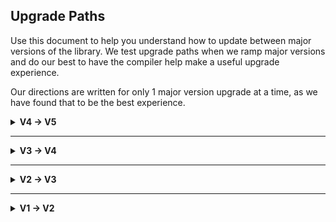 ## Upgrade Paths
Use this document to help you understand how to update between major versions of the library. We test upgrade paths when we ramp major versions and do our best to have the compiler help make a useful upgrade experience.

Our directions are written for only 1 major version upgrade at a time, as we have found that to be the best experience.

<details>
  <summary><b>V4 -> V5</b></summary>

  ## SwiftUI - WorkflowView
  Our approach to a SwiftUI API drastically changed. This new API is much more idiomatic and natural feeling when using SwiftUI. Additionally, it enables a series of new features. Previously, you used `thenProceed(with:)` and `WorkflowLauncher` to launch a workflow in SwiftUI. You now use `WorkflowItem` and `WorkflowView`, respectively. If you need more than 10 `WorkflowItem` in your workflow, use `WorkflowGroup` similar to `Group` for other SwiftUI views.

  ```swift
  WorkflowView {
    WorkflowItem(FirstView.self) // This view is shown first
    WorkflowItem(SecondView.self) // After proceeding, this view is shown
  }
  ```

  To transition from the old API, replace your calls to `WorkflowLauncher` with `WorkflowView`. Also note that `startingArgs` has changed to `launchingWith`. So the full signature changes from `WorkflowLauncher(isLaunched: .constant(true), startingArgs: "someArgs")` to `WorkflowView(isLaunched: .constant(true), launchingWith: "someArgs")`.

  `WorkflowView`'s initializer defaults `isLaunched` to `.constant(true)` meaning you can exclude that parameter and just use `WorkflowView(launchingWith: "someArgs")`
</details>

---

<details>
  <summary><b>V3 -> V4</b></summary>

  ## Name Change
  The library changed its name from "Workflow" to "SwiftCurrent". This change was an important step for us, because it helps with SEO and gives people a sense that the library isn't just some generic thing slapped together.

  ### If you're using CocoaPods
  Update your `Podfile` to replace instances of `DynamicWorkflow` with `SwiftCurrent`
  ```ruby
  # pod 'DynamicWorkflow' # OLD
  pod 'SwiftCurrent' # NEW
  ```

  Then update your import statements
  ```swift
  // import Workflow // OLD
  import SwiftCurrent // NEW
  ```

  ### If you're using Swift Package Manager
  Update your URL in Xcode or your `Package.swift` file to the new one, for example:
  ```swift
  .package(url: "https://github.com/wwt/SwiftCurrent.git", .upToNextMajor(from: "4.0.0")),
  ```

  Then update your imports from:
  ```swift
  // import Workflow // OLD
  import SwiftCurrent // NEW

  // import WorkflowUIKit // OLD
  import SwiftCurrent_UIKit // NEW
  ```

</details>

---

<details>
  <summary><b>V2 -> V3</b></summary>

  ### Package Management
  NOTE: We support both SwiftPM and CocoaPods now, pick whichever suits your needs best. The primary difference is that SwiftPM has different `import` statements for `import Workflow` and `import WorkflowUIKit`, CocoaPods just uses `import Workflow`.
  #### **Update Pods**
  1. Update Podfile to:
      ```ruby
      pod 'DynamicWorkflow/UIKit'
      ```
  1. run a `pod install`
  1. Your import statements will change from `import DynamicWorkflow` to `import Workflow`

  ### IF YOU USE STORYBOARDS
  There is now a protocol for those using Storyboards called StoryboardLoadable.  See [the docs](https://wwt.github.io/SwiftCurrent/Protocols/StoryboardLoadable.html) for more info.

  **IMPORTANT**: `StoryboardLoadable` has a minimum requirement of iOS 13. Be a little cautious of the Xcode fix-it here, it'll encourage you to add an `@available` attribute, or it may tell you to implement `_factory` methods. This is not correct, instead if you plan on using `StoryboardLoadable` you should just set your minimum iOS target to 13, otherwise you've gotta hand roll something. The implementation of `StoryboardLoadable` may help with hand rolling if that is what you decide to do.

  ### FlowRepresentable has Changed
  Please review [the FlowRepresentable docs](https://wwt.github.io/SwiftCurrent/Protocols/FlowRepresentable.html) to see the changes made there.
  The static `instance()` method is no longer required, instead a `FlowRepresentable` now has a dedicated initializer, if the `WorkflowInput` has a value you need `init(with args: WorkflowInput)`. If `WorkflowInput` is `Never` you simply need `init()`

  ### UIWorkflowItem has Changed
  If you were using `UIWorkflowItem<I>`, it has changed to `UIWorkflowItem<I, O>` where `I` is your input type and `O` is your output type.  See [the docs](https://wwt.github.io/SwiftCurrent/Classes/UIWorkflowItem.html) for more info.

  ### `shouldLoad` no Longer Takes Arguments
  Update shouldLoad methods as they are no longer mutating, nor do they take in parameters.  If you were doing any initializations during shouldLoad, that initialization should now happen in the initializer.  If you were requiring parameters to be passed into shouldLoad those should now be part of initialization and referenced on the object in shouldLoad.

  ### Type Safety Additions
  We no longer allow empty workflows, so if you instantiated a workflow like this:
  ```swift
  Workflow()
    .thenProceed(with: EnterAddressViewController.self)
  ```
  Then you will need to update it to this:
  ```swift
  Workflow(EnterAddressViewController.self)
  ```
  This change was critical to allowing Type Safety within a Workflow.

  ### The `onFinish` Closure when Launching Workflows has Changed
  They now take an [`AnyWorkflow.PassedArgs`](https://wwt.github.io/SwiftCurrent/Classes/AnyWorkflow/PassedArgs.html) type to help consumers of the library differentiate between no arguments being passed, and nil being passed explicitly. So you go from this:
  ```swift
  // OLD
  let workflow = ...
  launchInto(Workflow(workflow) { [weak self] order in // order is an Any?
    workflow.abandon()
    self?.proceedInWorkflow(order)
  }
  ```
  To this:
  ```swift
  // NEW
  let workflow = ...
  launchInto(Workflow(EnterAddressViewController.self) { [weak self] passedArgs in // passedArgs is an AnyWorkflow.PassedArgs
    workflow.abandon()
    guard case .args(let order as Order) = passedArgs else { return } // type safety!
    self?.proceedInWorkflow(order)
  }
  ```

  ### The way you Test has Changed
  You used to be able to re-assign `proceedInWorkflow` to assert it was called with the args you expected, this has now slightly changed.
  To get the *exact* behavior as before use `_proceedInWorkflow` to re-assign that closure.
  There's also `proceedInWorkflowStorage` which gives you the `AnyWorkflow.PassedArgs` used when `proceedInWorkflow` was called.

  If you were using some of the methods from our WorkflowExampleTests please look at how they're set up now, they're drastically different.
</details>

---

<details>
  <summary><b>V1 -> V2</b></summary>

  ### License Change

  The biggest change here was a license change. We moved from MIT to Apache 2.0. Please assess and make sure you are willing to accept the new license.
</details>
